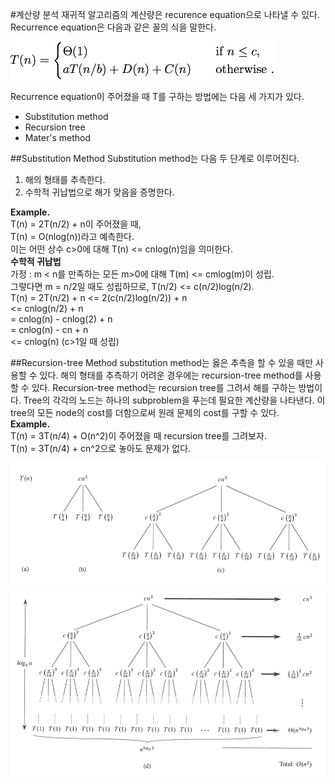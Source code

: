 #계산량 분석
재귀적 알고리즘의 계산량은 recurence equation으로 나타낼 수 있다. Recurrence equation은 다음과 같은 꼴의 식을 말한다.  

<img src="./fig/eq1.png" height="60px">

Recurrence equation이 주어졌을 때 T를 구하는 방법에는 다음 세 가지가 있다.

- Substitution method
- Recursion tree
- Mater's method

##Substitution Method
Substitution method는 다음 두 단계로 이루어진다.

1. 해의 형태를 추측한다.
2. 수학적 귀납법으로 해가 맞음을 증명한다.


**Example.**  
T(n) = 2T(n/2) + n이 주어졌을 때,  
T(n) = O(nlog(n))라고 예측한다.  
이는 어떤 상수 c>0에 대해 T(n) <= cnlog(n)임을 의미한다.  
**수학적 귀납법**  
가정 : m < n를 만족하는 모든 m>0에 대해 T(m) <= cmlog(m)이 성립.  
그렇다면 m = n/2일 때도 성립하므로, T(n/2) <= c(n/2)log(n/2).  
T(n) = 2T(n/2) + n <= 2(c(n/2)log(n/2)) + n  
<= cnlog(n/2) + n  
= cnlog(n) - cnlog(2) + n  
= cnlog(n) - cn + n  
<= cnlog(n) (c>1일 때 성립)


##Recursion-tree Method
substitution method는 옳은 추측을 할 수 있을 때만 사용할 수 있다. 해의 형태를 추측하기 어려운 경우에는 recursion-tree method를 사용할 수 있다. Recursion-tree method는 recursion tree를 그려서 해를 구하는 방법이다. Tree의 각각의 노드는 하나의 subproblem을 푸는데 필요한 계산량을 나타낸다. 이 tree의 모든 node의 cost를 더함으로써 원래 문제의 cost를 구할 수 있다.  
**Example.**  
T(n) = 3T(n/4) + O(n^2)이 주어졌을 때 recursion tree를 그려보자.  
T(n) = 3T(n/4) + cn^2으로 놓아도 문제가 없다.  

<img src="./fig/rt1.png">  
<img src="./fig/rt2.png">
